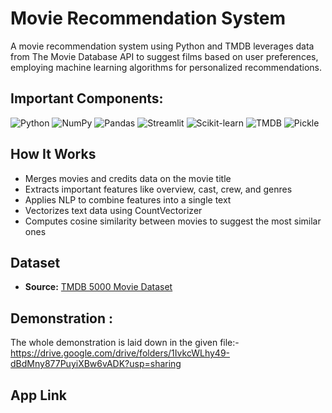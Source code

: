 # Movie Recommendation System

A movie recommendation system using Python and TMDB leverages data from The Movie Database API to suggest films based on user preferences, employing machine learning algorithms for personalized recommendations.
## Important Components:
<p align="left"> <img src="https://img.shields.io/badge/Python-3776AB?style=for-the-badge&logo=python&logoColor=white" alt="Python"/> <img src="https://img.shields.io/badge/Numpy-013243?style=for-the-badge&logo=numpy&logoColor=white" alt="NumPy"/> <img src="https://img.shields.io/badge/Pandas-150458?style=for-the-badge&logo=pandas&logoColor=white" alt="Pandas"/> <img src="https://img.shields.io/badge/Streamlit-FF4B4B?style=for-the-badge&logo=streamlit&logoColor=white" alt="Streamlit"/> <img src="https://img.shields.io/badge/Scikit--Learn-F7931E?style=for-the-badge&logo=scikit-learn&logoColor=white" alt="Scikit-learn"/> <img src="https://img.shields.io/badge/TMDB-01B4E4?style=for-the-badge&logo=themoviedatabase&logoColor=white" alt="TMDB"/> <img src="https://img.shields.io/badge/Pickle-333333?style=for-the-badge&logo=python&logoColor=white" alt="Pickle"/> </p>

## How It Works

- Merges movies and credits data on the movie title
- Extracts important features like overview, cast, crew, and genres
- Applies NLP to combine features into a single text
- Vectorizes text data using CountVectorizer
- Computes cosine similarity between movies to suggest the most similar ones

## Dataset

- **Source:** [TMDB 5000 Movie Dataset](https://www.kaggle.com/datasets/tmdb/tmdb-movie-metadata)

## Demonstration :
The whole demonstration is laid down in the given file:-
https://drive.google.com/drive/folders/1IvkcWLhy49-dBdMny877PuyiXBw6vADK?usp=sharing

## App Link
